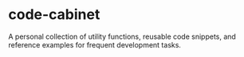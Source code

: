 # code-cabinet
A personal collection of utility functions, reusable code snippets, and reference examples for frequent development tasks.
